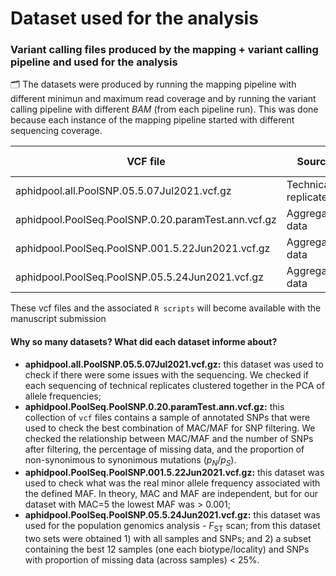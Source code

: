 # Dataset used for the analysis

### Variant calling files produced by the mapping + variant calling pipeline and used for the analysis

🗂️ The datasets were produced by running the mapping pipeline with different minimun and maximum read coverage and by running the variant calling pipeline with different _BAM_ (from each pipeline run). This was done because each instance of the mapping pipeline started with different sequencing coverage.


|                                  VCF file                                               |            Source            |  # of Samples  |  Min_cov  |  Max_cov  |  SNP Calling |  MAF   |  MAC  | Missing % |  # of SNPs |  Script                                                    |
|-------------------------------------------------------------------|-------------------------|------------------|-------------|------------|----------------|---------|---------|------------- |------------- |---------------------------------------------|
|  aphidpool.all.PoolSNP.05.5.07Jul2021.vcf.gz                    |  Technical replicates  |        87             |        3       |       99%   |  PoolSNP      |  0.05    |     5     |  50%          | 40,105       |  check_replicates_pca.R                      |
|  aphidpool.PoolSeq.PoolSNP.0.20.paramTest.ann.vcf.gz   |  Aggregated data       |         21           |        4       |        99%   |  PoolSNP      |  0-0.2  | 5-100  |  50%         |  `values`   |  exploratory_macmaf_pnps_missing.R |
|  aphidpool.PoolSeq.PoolSNP.001.5.22Jun2021.vcf.gz       | Aggregated data        |         21           |        4       |        99%   |  PoolSNP      | 0.001  |      5     |  50%         |  344,524    |  poolfstat_poolsnp_mac_mac_limits.R |
|  aphidpool.PoolSeq.PoolSNP.05.5.24Jun2021.vcf.gz         | Aggregated data        |         21           |        4       |        99%   |  PoolSNP      | 0.05    |      5     |  50%         |  262,866    |  poolfstat_poolsnp_analysis.R              |

These vcf files and the associated `R scripts` will become available with the manuscript submission

#### Why so many datasets? What did each dataset informe about?

- **aphidpool.all.PoolSNP.05.5.07Jul2021.vcf.gz:** this dataset was used to check if there were some issues with the sequencing. We checked if each sequencing of technical replicates clustered together in the PCA of allele frequencies;
- **aphidpool.PoolSeq.PoolSNP.0.20.paramTest.ann.vcf.gz:** this collection of  `vcf` files contains a sample of annotated SNPs that were used to check the best combination of MAC/MAF for SNP filtering. We checked the relationship between MAC/MAF and the number of SNPs after filtering, the percentage of missing data, and the proportion of non-synonimous to synonimous mutations ($`p_{N}/p_{S}`$).
- **aphidpool.PoolSeq.PoolSNP.001.5.22Jun2021.vcf.gz:** this dataset was used to check what was the real minor allele frequency associated with the defined MAF. In theory, MAC and MAF are independent, but for our dataset with MAC=5 the lowest MAF was  > 0.001;
- **aphidpool.PoolSeq.PoolSNP.05.5.24Jun2021.vcf.gz:** this dataset was used for the population genomics analysis - $`F_{\mathrm{ST}}`$ scan; from this dataset two sets were obtained 1) with all samples and SNPs; and 2) a subset containing the best 12 samples (one each biotype/locality) and SNPs with proportion of missing data (across samples) < 25%.



